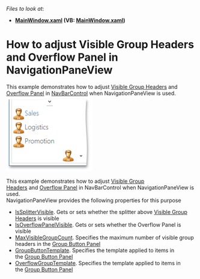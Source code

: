 <!-- default file list -->
*Files to look at*:

* **[MainWindow.xaml](./CS/NavBarExample/MainWindow.xaml) (VB: [MainWindow.xaml](./VB/NavBarExample/MainWindow.xaml))**
<!-- default file list end -->
# How to adjust Visible Group Headers and Overflow Panel in NavigationPaneView


This example demonstrates how to adjust <a href="https://documentation.devexpress.com/#WPF/CustomDocument6696">Visible Group Headers</a> and <a href="https://documentation.devexpress.com/#WPF/CustomDocument6686">Overflow Panel</a> in <a href="https://documentation.devexpress.com/#WPF/clsDevExpressXpfNavBarNavBarControltopic">NavBarControl</a> when NavigationPaneView is used. <br><img src="https://raw.githubusercontent.com/DevExpress-Examples/how-to-adjust-visible-group-headers-and-overflow-panel-in-navigationpaneview-t329561/14.2.4+/media/5724a6ad-aeec-11e5-80bf-00155d62480c.png"><br>
<p>This example demonstrates how to adjust <a href="https://documentation.devexpress.com/#WPF/CustomDocument6696">Visible Group Headers</a> and <a href="https://documentation.devexpress.com/#WPF/CustomDocument6686">Overflow Panel</a> in NavBarControl when NavigationPaneView is used. <br>NavigationPaneView provides the following properties for this purpose

* <a href="https://documentation.devexpress.com/#WPF/DevExpressXpfNavBarNavigationPaneView_IsSplitterVisibletopic">IsSplitterVisible</a>. Gets or sets whether the splitter above <a href="https://documentation.devexpress.com/#WPF/CustomDocument6696">Visible Group Headers</a> is visible
* <a href="https://documentation.devexpress.com/#WPF/DevExpressXpfNavBarNavigationPaneView_IsOverflowPanelVisibletopic">IsOverflowPanelVisible</a>. Gets or sets whether the Overflow Panel is visible
* <a href="https://documentation.devexpress.com/#WPF/DevExpressXpfNavBarNavigationPaneView_MaxVisibleGroupCounttopic">MaxVisibleGroupCount</a>. Specifies the maximum number of visible group headers in the <a href="https://documentation.devexpress.com/WPF/CustomDocument6696.aspx">Group Button Panel</a>
* <a href="https://documentation.devexpress.com/#WPF/DevExpressXpfNavBarNavigationPaneView_GroupButtonTemplatetopic">GroupButtonTemplate</a>. Specifies the template applied to items in the <a href="https://documentation.devexpress.com/WPF/CustomDocument6696.aspx">Group Button Panel</a> 
* <a href="https://documentation.devexpress.com/#WPF/DevExpressXpfNavBarNavigationPaneView_OverflowGroupTemplatetopic">OverflowGroupTemplate</a>. Specifies the template applied to items in the <a href="https://documentation.devexpress.com/WPF/CustomDocument6696.aspx">Group Button Panel</a> </p>

<br/>


